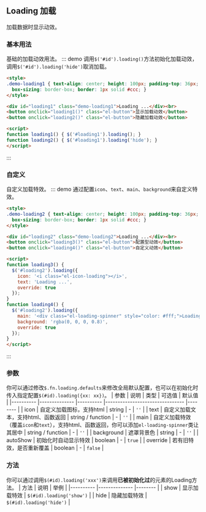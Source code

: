 ## Loading 加载
加载数据时显示动效。

### 基本用法
基础的加载动效用法。
::: demo 调用`$('#id').loading()`方法初始化加载动效，调用`$('#id').loading('hide')`取消加载。

```html
<style>
.demo-loading1 { text-align: center; height: 100px; padding-top: 36px;
  box-sizing: border-box; border: 1px solid #ccc; }
</style>

<div id="loading1" class="demo-loading1">Loading ...</div><br>
<button onclick="loading1()" class="el-button">显示加载动效</button>
<button onclick="loading2()" class="el-button">隐藏加载动效</button>

<script>
function loading1() { $('#loading1').loading(); }
function loading2() { $('#loading1').loading('hide'); }
</script>
```
:::

### 自定义
自定义加载特效。
::: demo 通过配置`icon`、`text`、`main`、`background`来自定义特效。

```html
<style>
.demo-loading2 { text-align: center; height: 100px; padding-top: 36px;
  box-sizing: border-box; border: 1px solid #ccc; }
</style>

<div id="loading2" class="demo-loading2">Loading ...</div><br>
<button onclick="loading3()" class="el-button">配置型动效</button>
<button onclick="loading4()" class="el-button">自定义动效</button>

<script>
function loading3() {
  $('#loading2').loading({
    icon: '<i class="el-icon-loading"></i>',
    text: 'Loading ...',
    override: true
  });
}
function loading4() {
  $('#loading2').loading({
    main: '<div class="el-loading-spinner" style="color: #fff;">Loading ...</div>',
    background: 'rgba(0, 0, 0, 0.8)',
    override: true
  });
}
</script>
```
:::

### 参数
你可以通过修改`$.fn.loading.defaults`来修改全局默认配置，也可以在初始化时传入指定配置`$(#id).loading({xx: xx})`。
| 参数      | 说明          | 类型      | 可选值                           | 默认值  |
|---------- |-------------- |---------- |--------------------------------  |-------- |
| icon | 自定义加载图标，支持html | string | - | `''` |
| text | 自定义加载文本，支持html、函数返回 | string / function | - | `''` |
| main | 自定义加载特效（覆盖`icon`和`text`），支持html、函数返回，你可以添加`el-loading-spinner`类让其居中 | string / function | - | `''` |
| background | 遮罩背景色 | string | - | `''` |
| autoShow | 初始化时自动显示特效 | boolean | - | `true` |
| override | 若有旧特效，是否重新覆盖 | boolean | - | `false` |

### 方法
你可以通过调用`$(#id).loading('xxx')`来调用**已被初始化过**的元素的Loading方法。
| 方法      | 说明          | 举例  |
|---------- |-------------- |-------- |
| show | 显示加载特效 | `$(#id).loading('show')` |
| hide | 隐藏加载特效 | `$(#id).loading('hide')` |
